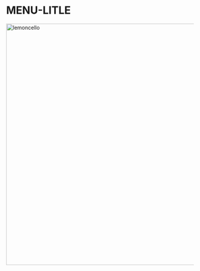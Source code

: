 # MENU-LITLE
<img width="650" alt="lemoncello" src="https://user-images.githubusercontent.com/125823081/222276561-aeff03e4-c2d1-45f3-958f-eb8527e16f4a.png">
